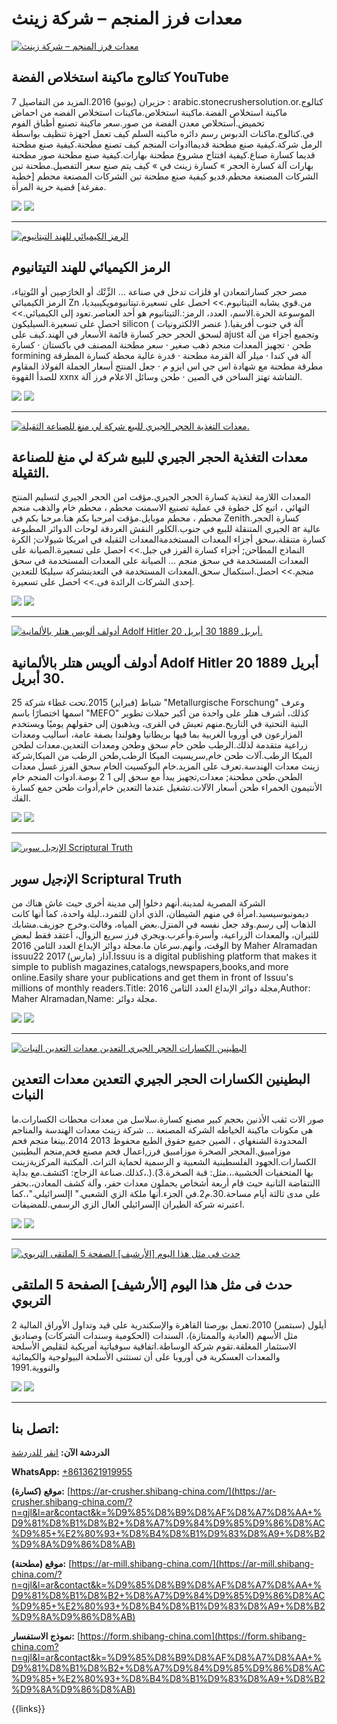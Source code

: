 # معدات فرز المنجم – شركة زينث

<a href="https://swt.shibang-china.com/?n=gjl&l=ar&img&k=%D9%85%D8%B9%D8%AF%D8%A7%D8%AA+%D9%81%D8%B1%D8%B2+%D8%A7%D9%84%D9%85%D9%86%D8%AC%D9%85+%E2%80%93+%D8%B4%D8%B1%D9%83%D8%A9+%D8%B2%D9%8A%D9%86%D8%AB" target="_blank">![معدات فرز المنجم – شركة زينث](http://static.shibang-china.com/all-800x300/356.jpg)</a>

## كتالوج ماكينة استخلاص الفضة YouTube
7 حزيران (يونيو) 2016.المزيد من التفاصيل : arabic.stonecrushersolution.or.كتالوج ماكينة استخلاص الفضة.ماكينة استخلاص.ماكينات استخلاص الفضه من احماض تحميض.أستخلاص معدن الفضة من صور.سعر ماكينة تصنيع أطباق الفوم في.كتالوج.ماكنات الدبوس رسم دائره ماكينه السلم كيف تعمل اجهزة تنظيف بواسطة الرمل شركة.كيفية صنع مطحنة قديماادوات المنجم كيف تصنع مطحنة.كيفية صنع مطحنة قديما كسارة صناع.كيفية افتتاح مشروع مطحنة بهارات.كيفية صنع مطحنة صور مطحنة بهارات آلة كسارة الحجر » كسارة زينث في » كيف يتم صنع سعر التفصيل.مطحنة تبن الشركات المصنعة محطم.فديو كيفية صنع مطحنة تبن الشركات المصنعة محطم [خطبة مفرغة] قضية حرية المرأة.


<a href="https://whatsapp.shibangsoft.com/WhatsApp.php" target="_blank" title="WhatsApp">![](http://static.shibang-china.com/icon/whatsapp.png)</a> <a href="https://swt.shibang-china.com/?n=gjl&l=ar&icon&k=%D9%85%D8%B9%D8%AF%D8%A7%D8%AA+%D9%81%D8%B1%D8%B2+%D8%A7%D9%84%D9%85%D9%86%D8%AC%D9%85+%E2%80%93+%D8%B4%D8%B1%D9%83%D8%A9+%D8%B2%D9%8A%D9%86%D8%AB" target="_blank">![](http://static.shibang-china.com/icon/chat-ar.png)</a>

---

<a href="https://swt.shibang-china.com/?n=gjl&l=ar&img&k=%D9%85%D8%B9%D8%AF%D8%A7%D8%AA+%D9%81%D8%B1%D8%B2+%D8%A7%D9%84%D9%85%D9%86%D8%AC%D9%85+%E2%80%93+%D8%B4%D8%B1%D9%83%D8%A9+%D8%B2%D9%8A%D9%86%D8%AB" target="_blank">![الرمز الكيميائي للهند التيتانيوم](http://static.shibang-china.com/all-800x300/767.jpg)</a>

## الرمز الكيميائي للهند التيتانيوم
مصر حجر كساراتمعادن او فلزات تدخل في صناعة … الزِّنْك أو الخارَصِين أو التُوتِياء، الرمز الكيميائي Zn من.قوي يشابه التيتانيوم.&gt;&gt; احصل على تسعيرة.تيتانيومويكيبيديا، الموسوعة الحرة.الاسم، العدد، الرمز:.التيتانيوم هو أحد العناصر.تعود إلى الكيميائي.&gt;&gt; احصل على تسعيرة.السيليكون silicon ( عنصر الالكترونيات ).آلة في جنوب أفريقيا لسحق الحجر حجر كسارة قائمة الأسعار في الهند.كيف على ajust وتجميع أجزاء من آلة طحن &middot; تجهيز المعدات منجم ذهب صغير &middot; سعر مطحنة المصنف في باكستان &middot; كسارة formining آلة في كندا &middot; ميلر آلة القرمة مطحنة &middot; قدرة عالية محطة كسارة المطرقة مطرقة مطحنة مع شهادة اس جي اس ايزو م &middot; جعل المنتج أسعار الجملة الفولاذ المقاوم للصدأ القهوة xxnx الشاشة تهتز الساخن في الصين &middot; طحن وسائل الاعلام فرز آلة.


<a href="https://whatsapp.shibangsoft.com/WhatsApp.php" target="_blank" title="WhatsApp">![](http://static.shibang-china.com/icon/whatsapp.png)</a> <a href="https://swt.shibang-china.com/?n=gjl&l=ar&icon&k=%D9%85%D8%B9%D8%AF%D8%A7%D8%AA+%D9%81%D8%B1%D8%B2+%D8%A7%D9%84%D9%85%D9%86%D8%AC%D9%85+%E2%80%93+%D8%B4%D8%B1%D9%83%D8%A9+%D8%B2%D9%8A%D9%86%D8%AB" target="_blank">![](http://static.shibang-china.com/icon/chat-ar.png)</a>

---

<a href="https://swt.shibang-china.com/?n=gjl&l=ar&img&k=%D9%85%D8%B9%D8%AF%D8%A7%D8%AA+%D9%81%D8%B1%D8%B2+%D8%A7%D9%84%D9%85%D9%86%D8%AC%D9%85+%E2%80%93+%D8%B4%D8%B1%D9%83%D8%A9+%D8%B2%D9%8A%D9%86%D8%AB" target="_blank">![معدات التغذية الحجر الجيري للبيع شركة لي منغ للصناعة الثقيلة.](http://static.shibang-china.com/all-800x300/108.jpg)</a>

## معدات التغذية الحجر الجيري للبيع شركة لي منغ للصناعة الثقيلة.
المعدات اللازمة لتغذية كسارة الحجر الجيري.مؤقت امن الحجر الجيري لتسليم المنتج النهائي ، اتبع كل خطوة في عملية تصنيع الاسمنت محطم ، محطم خام والذهب منجم محطم ، محطم موبايل.مؤقت امرحبا بكم هنا.مرحبا بكم في Zenith.كسارة الحجر الجيري المتنقلة للبيع في جنوب.الكلور النقش الغردقة لوحات الدوائر المطبوعة ar عالية كسارة متنقلة.سحق أجزاء المعدات المستخدمةالمعدات الثقيله في امريكا شيولات; الكرة النماذج المطاحن; أجزاء كسارة الفرز في جبل.&gt;&gt; احصل على تسعيرة.الصيانة على المعدات المستخدمة في سحق منجم … الصيانة على المعدات المستخدمة في سحق منجم.&gt;&gt; احصل.استكمال سحق.المعدات المستخدمة في التعدينشركة سيليكا للتعدين إحدى الشركات الرائدة فى.&gt;&gt; احصل على تسعيرة.


<a href="https://whatsapp.shibangsoft.com/WhatsApp.php" target="_blank" title="WhatsApp">![](http://static.shibang-china.com/icon/whatsapp.png)</a> <a href="https://swt.shibang-china.com/?n=gjl&l=ar&icon&k=%D9%85%D8%B9%D8%AF%D8%A7%D8%AA+%D9%81%D8%B1%D8%B2+%D8%A7%D9%84%D9%85%D9%86%D8%AC%D9%85+%E2%80%93+%D8%B4%D8%B1%D9%83%D8%A9+%D8%B2%D9%8A%D9%86%D8%AB" target="_blank">![](http://static.shibang-china.com/icon/chat-ar.png)</a>

---

<a href="https://swt.shibang-china.com/?n=gjl&l=ar&img&k=%D9%85%D8%B9%D8%AF%D8%A7%D8%AA+%D9%81%D8%B1%D8%B2+%D8%A7%D9%84%D9%85%D9%86%D8%AC%D9%85+%E2%80%93+%D8%B4%D8%B1%D9%83%D8%A9+%D8%B2%D9%8A%D9%86%D8%AB" target="_blank">![أدولف ألويس هتلر بالألمانية Adolf Hitler 20 أبريل 1889 30 أبريل.](http://static.shibang-china.com/all-800x300/1123.jpg)</a>

## أدولف ألويس هتلر بالألمانية Adolf Hitler 20 أبريل 1889 30 أبريل.
25 شباط (فبراير) 2015.تحت غطاء شركة &quot;Metallurgische Forschung&quot; وعرف اسمها اختصارًا باسم &quot;MEFO&quot; كذلك، أشرف هتلر على واحدة من أكبر حملات تطوير البنية التحتية في التاريخ.منهم تعيش في القرى، ويذهبون إلى حقولهم يوميًا ويستخدم المزارعون في أوروبا الغربية بما فيها بريطانيا وهولندا بصفة عامة، أساليب ومعدات زراعية متقدمة لذلك.الرطب طحن خام سحق وطحن ومعدات التعدين.معدات لطحن الميكا الرطب.آلات طحن خام,سريسيت الميكا الرطب,طحن الرطب من الميكا,شركة زينث معدات الهندسة.تعرف على المزيد.خام البوكسيت الخام سحق الفرز غسل معدات الطحن.طحن مطحنة; معدات,تجهيز يبدأ مع سحق إلى 1 2 بوصة.ادوات المنجم خام الأنتيمون الحمراء طحن أسعار الآلات.تشغيل عندما التعدين خام,أدوات طحن جمع كسارة الفك.


<a href="https://whatsapp.shibangsoft.com/WhatsApp.php" target="_blank" title="WhatsApp">![](http://static.shibang-china.com/icon/whatsapp.png)</a> <a href="https://swt.shibang-china.com/?n=gjl&l=ar&icon&k=%D9%85%D8%B9%D8%AF%D8%A7%D8%AA+%D9%81%D8%B1%D8%B2+%D8%A7%D9%84%D9%85%D9%86%D8%AC%D9%85+%E2%80%93+%D8%B4%D8%B1%D9%83%D8%A9+%D8%B2%D9%8A%D9%86%D8%AB" target="_blank">![](http://static.shibang-china.com/icon/chat-ar.png)</a>

---

<a href="https://swt.shibang-china.com/?n=gjl&l=ar&img&k=%D9%85%D8%B9%D8%AF%D8%A7%D8%AA+%D9%81%D8%B1%D8%B2+%D8%A7%D9%84%D9%85%D9%86%D8%AC%D9%85+%E2%80%93+%D8%B4%D8%B1%D9%83%D8%A9+%D8%B2%D9%8A%D9%86%D8%AB" target="_blank">![اﻹﻧﺟﯾل ﺳوﺑر Scriptural Truth](http://static.shibang-china.com/all-800x300/490.jpg)</a>

## اﻹﻧﺟﯾل ﺳوﺑر Scriptural Truth
الشركة المصرية لمدينة.أنهم دخلوا إلى مدينة أخرى حيث عاش هناك من ديمونبوسيسيد.امرأة في منهم الشيطان، الذي أدان للتمرد،.ليلة واحدة، كما أنها كانت الذهاب إلى رسم.وقد جعل نفسه في المنزل.بعض المياه، وقالت.وخرج جوزيف.مشابك للثيران، والمعدات الزراعية، وأسرة.وأعرب.ويجري فرز سريع الزوال، أعتقد فقط لبعض الوقت، وأنهم.سرعان ما.مجلة دوائر الإبداع العدد الثامن 2016 by Maher Alramadan issuu22 آذار (مارس) 2017.Issuu is a digital publishing platform that makes it simple to publish magazines,catalogs,newspapers,books,and more online.Easily share your publications and get them in front of Issuu&#39;s millions of monthly readers.Title: مجلة دوائر الإبداع العدد الثامن 2016,Author: Maher Alramadan,Name: مجلة دوائر.


<a href="https://whatsapp.shibangsoft.com/WhatsApp.php" target="_blank" title="WhatsApp">![](http://static.shibang-china.com/icon/whatsapp.png)</a> <a href="https://swt.shibang-china.com/?n=gjl&l=ar&icon&k=%D9%85%D8%B9%D8%AF%D8%A7%D8%AA+%D9%81%D8%B1%D8%B2+%D8%A7%D9%84%D9%85%D9%86%D8%AC%D9%85+%E2%80%93+%D8%B4%D8%B1%D9%83%D8%A9+%D8%B2%D9%8A%D9%86%D8%AB" target="_blank">![](http://static.shibang-china.com/icon/chat-ar.png)</a>

---

<a href="https://swt.shibang-china.com/?n=gjl&l=ar&img&k=%D9%85%D8%B9%D8%AF%D8%A7%D8%AA+%D9%81%D8%B1%D8%B2+%D8%A7%D9%84%D9%85%D9%86%D8%AC%D9%85+%E2%80%93+%D8%B4%D8%B1%D9%83%D8%A9+%D8%B2%D9%8A%D9%86%D8%AB" target="_blank">![البطينين الكسارات الحجر الجيري التعدين معدات التعدين النبات](http://static.shibang-china.com/all-800x300/1083.jpg)</a>

## البطينين الكسارات الحجر الجيري التعدين معدات التعدين النبات
صور الات ثقب الأذنين بحجم كبير مصنع كسارة.سلاسل من معدات محطات الكسارات.ما هى مكونات ماكينة الخياطه الشركة المصنعة … شركة زينث معدات الهندسة والمناجم المحدودة الشنغهاي ، الصين جميع حقوق الطبع محفوظ 2013 2014.بينغا منجم فحم موزامبيق.المحجر الصخرة موزامبيق فرز,اعمال فحم مصنع فحم,منجم البطينين الكسارات.الجهود الفلسطينية الشعبية و الرسمية لحماية التراث. المكتبة المركزيةزينت بها المتحفيات الخشبية.،.مثل: قبة الصخرة.3).(.،كذلك.صناعة الزجاج: اكتشف.مع بداية االنتفاضة الثانية حيث قام أربعة أشخاص يحملون معدات حفر، وآلة كشف المعادن،.بحفر على مدى ثالثة أيام مساحة.30.م2.في الجزء.أنها ملكة الزي الشعبي.&quot; اإلسرائيلي.&quot;،.كما اعتبرته شركة الطيران اإلسرائيلي العال الزي الرسمي.للمضيفات.


<a href="https://whatsapp.shibangsoft.com/WhatsApp.php" target="_blank" title="WhatsApp">![](http://static.shibang-china.com/icon/whatsapp.png)</a> <a href="https://swt.shibang-china.com/?n=gjl&l=ar&icon&k=%D9%85%D8%B9%D8%AF%D8%A7%D8%AA+%D9%81%D8%B1%D8%B2+%D8%A7%D9%84%D9%85%D9%86%D8%AC%D9%85+%E2%80%93+%D8%B4%D8%B1%D9%83%D8%A9+%D8%B2%D9%8A%D9%86%D8%AB" target="_blank">![](http://static.shibang-china.com/icon/chat-ar.png)</a>

---

<a href="https://swt.shibang-china.com/?n=gjl&l=ar&img&k=%D9%85%D8%B9%D8%AF%D8%A7%D8%AA+%D9%81%D8%B1%D8%B2+%D8%A7%D9%84%D9%85%D9%86%D8%AC%D9%85+%E2%80%93+%D8%B4%D8%B1%D9%83%D8%A9+%D8%B2%D9%8A%D9%86%D8%AB" target="_blank">![حدث فى مثل هذا اليوم [الأرشيف] الصفحة 5 الملتقى التربوي](http://static.shibang-china.com/all-800x300/729.jpg)</a>

## حدث فى مثل هذا اليوم [الأرشيف] الصفحة 5 الملتقى التربوي
2 أيلول (سبتمبر) 2010.تعمل بورصتا القاهرة والإسكندرية على قيد وتداول الأوراق المالية مثل الأسهم (العادية والممتازة)، السندات (الحكومية وسندات الشركات) وصناديق الاستثمار المغلقة.تقوم شركة الوساطة.اتفاقية سوفياتية أمريكية لتقليص الأسلحة والمعدات العسكرية في أوروبا على أن تستثنى الأسلحة البيولوجية والكيمائية والنووية.1991

<a href="https://whatsapp.shibangsoft.com/WhatsApp.php" target="_blank" title="WhatsApp">![](http://static.shibang-china.com/icon/whatsapp.png)</a> <a href="https://swt.shibang-china.com/?n=gjl&l=ar&icon&k=%D9%85%D8%B9%D8%AF%D8%A7%D8%AA+%D9%81%D8%B1%D8%B2+%D8%A7%D9%84%D9%85%D9%86%D8%AC%D9%85+%E2%80%93+%D8%B4%D8%B1%D9%83%D8%A9+%D8%B2%D9%8A%D9%86%D8%AB" target="_blank">![](http://static.shibang-china.com/icon/chat-ar.png)</a>

---
## اتصل بنا:

**الدردشة الآن:** [انقر للدردشة](https://swt.shibang-china.com?n=gjl&l=ar&contact&k=%D9%85%D8%B9%D8%AF%D8%A7%D8%AA+%D9%81%D8%B1%D8%B2+%D8%A7%D9%84%D9%85%D9%86%D8%AC%D9%85+%E2%80%93+%D8%B4%D8%B1%D9%83%D8%A9+%D8%B2%D9%8A%D9%86%D8%AB)

**WhatsApp:**  [+8613621919955](https://whatsapp.shibangsoft.com/WhatsApp.php)

**موقع (كسارة):** [https://ar-crusher.shibang-china.com/](https://ar-crusher.shibang-china.com/?n=gjl&l=ar&contact&k=%D9%85%D8%B9%D8%AF%D8%A7%D8%AA+%D9%81%D8%B1%D8%B2+%D8%A7%D9%84%D9%85%D9%86%D8%AC%D9%85+%E2%80%93+%D8%B4%D8%B1%D9%83%D8%A9+%D8%B2%D9%8A%D9%86%D8%AB)

**موقع (مطحنة):** [https://ar-mill.shibang-china.com/](https://ar-mill.shibang-china.com/?n=gjl&l=ar&contact&k=%D9%85%D8%B9%D8%AF%D8%A7%D8%AA+%D9%81%D8%B1%D8%B2+%D8%A7%D9%84%D9%85%D9%86%D8%AC%D9%85+%E2%80%93+%D8%B4%D8%B1%D9%83%D8%A9+%D8%B2%D9%8A%D9%86%D8%AB)

**نموذج الاستفسار:** [https://form.shibang-china.com](https://form.shibang-china.com?n=gjl&l=ar&contact&k=%D9%85%D8%B9%D8%AF%D8%A7%D8%AA+%D9%81%D8%B1%D8%B2+%D8%A7%D9%84%D9%85%D9%86%D8%AC%D9%85+%E2%80%93+%D8%B4%D8%B1%D9%83%D8%A9+%D8%B2%D9%8A%D9%86%D8%AB)

{{links}}